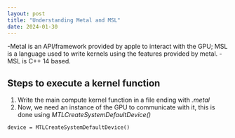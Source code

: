 ```yaml
---
layout: post
title: "Understanding Metal and MSL"
date: 2024-01-30
---
```


-Metal is an API/framework provided by apple to interact with the GPU; MSL is a language used to write kernels using the features provided by metal.
-MSL is C++ 14 based.

## Steps to execute a kernel function 

1. Write the main compute kernel function in a file ending with *.metal*
2. Now, we need an instance of the GPU to communicate with it, this is done using *MTLCreateSystemDefaultDevice()*
```
device = MTLCreateSystemDefaultDevice()
```